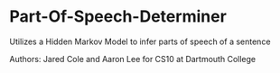 # Part-Of-Speech-Determiner
Utilizes a Hidden Markov Model to infer parts of speech of a sentence

Authors: Jared Cole and Aaron Lee for CS10 at Dartmouth College
